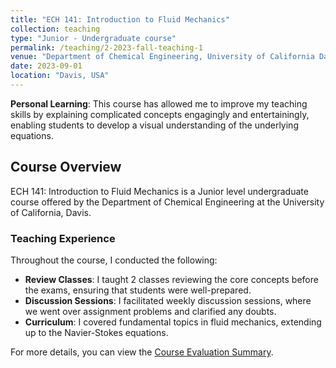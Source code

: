 ```yaml
---
title: "ECH 141: Introduction to Fluid Mechanics"
collection: teaching
type: "Junior - Undergraduate course"
permalink: /teaching/2-2023-fall-teaching-1
venue: "Department of Chemical Engineering, University of California Davis"
date: 2023-09-01
location: "Davis, USA"
---
```


**Personal Learning**: This course has allowed me to improve my teaching skills by explaining complicated concepts engagingly and entertainingly, enabling students to develop a visual understanding of the underlying equations.

## Course Overview

ECH 141: Introduction to Fluid Mechanics is a Junior level undergraduate course offered by the Department of Chemical Engineering at the University of California, Davis. 

### Teaching Experience

Throughout the course, I conducted the following:

- **Review Classes**: I taught 2 classes reviewing the core concepts before the exams, ensuring that students were well-prepared.
- **Discussion Sessions**: I facilitated weekly discussion sessions, where we went over assignment problems and clarified any doubts.
- **Curriculum**: I covered fundamental topics in fluid mechanics, extending up to the Navier-Stokes equations.

For more details, you can view the [Course Evaluation Summary](/files/ech141_fall_2023.pdf).


